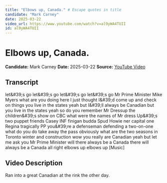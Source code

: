 ```yaml
---
title: "Elbows up, Canada." # Escape quotes in title
candidate: "Mark Carney"
date: 2025-03-22
video_url: https://www.youtube.com/watch?v=al9yWA4TUII
id: al9yWA4TUII
---
```


# Elbows up, Canada.

**Candidate:** Mark Carney
**Date:** 2025-03-22
**Source:** [YouTube Video](https://www.youtube.com/watch?v=al9yWA4TUII)

## Transcript

let&amp;#39;s go let&amp;#39;s go let&amp;#39;s go let&amp;#39;s go Mr Prime Minister Mike Myers what are you doing here I just thought I&amp;#39;d come up and check on things you live in the states yeah but I&amp;#39;ll always be Canadian but you live in the states yeah so do you remember Mr Dressup the children&amp;#39;s show on CBC what were the names of Mr dress Up&amp;#39;s two puppet friends Casey INF finigan budda Spud Howie ner capital one Regina tragically PP you&amp;#39;re a defenseman defending a two-on-one what do you do take away the pass obviously what are the two seasons in Toronto winter and construction wow you really are Canadian yeah but let me ask you Mr Prime Minister will there always be a Canada there will always be a Canada all right elbows up elbows up [Music]

## Video Description

Ran into a great Canadian at the rink the other day.